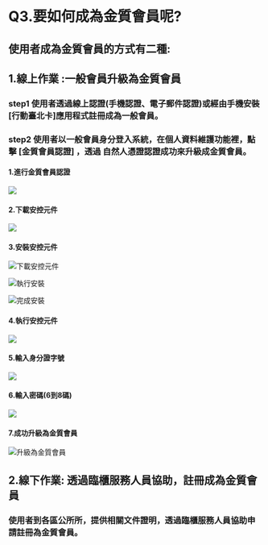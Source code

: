 # Q3.要如何成為金質會員呢?

## 使用者成為金質會員的方式有二種:

## 1.線上作業 :一般會員升級為金質會員

### step1 使用者透過線上認證\(手機認證、電子郵件認證\)或經由手機安裝\[行動臺北卡\]應用程式註冊成為一般會員。

### step2 使用者以一般會員身分登入系統，在個人資料維護功能裡，點擊 \[金質會員認證\] ，透過 自然人憑證認證成功來升級成金質會員。

#### 1.進行金質會員認證

![](../.gitbook/assets/yi-ban-hui-yuan-2.png)

####  2.下載安控元件

![](../.gitbook/assets/xia-zai-an-kong-yuan-jian.png)

####   3.安裝安控元件

![&#x4E0B;&#x8F09;&#x5B89;&#x63A7;&#x5143;&#x4EF6;](../.gitbook/assets/an-zhuang-an-kong-yuan-jian.png)

![&#x57F7;&#x884C;&#x5B89;&#x88DD;](../.gitbook/assets/an-zhuang-an-kong-yuan-jian-confirm.png)

![&#x5B8C;&#x6210;&#x5B89;&#x88DD;](../.gitbook/assets/an-zhuang-an-kong-yuan-jian-confirmok.png)

#### 4.執行安控元件

![](../.gitbook/assets/an-zhuang-an-kong-yuan-jian-going.png)

#### 5.輸入身分證字號

![](../.gitbook/assets/idkeyin.png)

#### 6.輸入密碼\(6到8碼\)

![](../.gitbook/assets/password2.png)

#### 7.成功升級為金質會員

![&#x5347;&#x7D1A;&#x70BA;&#x91D1;&#x8CEA;&#x6703;&#x54E1;](../.gitbook/assets/result.png)

## 2.線下作業: 透過臨櫃服務人員協助，註冊成為金質會員

###  使用者到各區公所所，提供相關文件證明，透過臨櫃服務人員協助申請註冊為金質會員。



